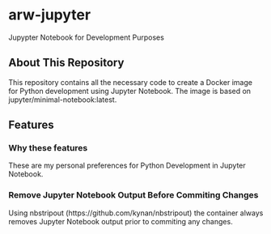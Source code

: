 # arw-jupyter
Jupypter Notebook for Development Purposes

<h2>About This Repository</h2>
This repository contains all the necessary code to create a Docker image for Python development using Jupyter Notebook. The image is based on jupyter/minimal-notebook:latest.

<h2>Features</h2>
<h3>Why these features</h3>
These are my personal preferences for Python Development in Jupyter Notebook.

<h3>Remove Jupyter Notebook Output Before Commiting Changes</h3>
Using nbstripout (https://github.com/kynan/nbstripout) the container always removes Jupyter Notebook output prior to commiting any changes.
